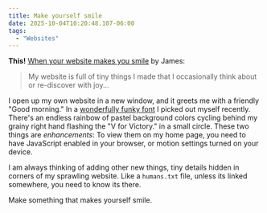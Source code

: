 ```yaml
---
title: Make yourself smile
date: 2025-10-04T10:20:48.107-06:00
tags:
  - "Websites"
---
```


**This!** [When your website makes you smile](https://jamesg.blog/2025/10/02/when-your-website-makes-you-smile) by James:

> My website is full of tiny things I made that I occasionally think about or re-discover with joy...

I open up my own website in a new window, and it greets me with a friendly "Good morning." In a [wonderfully funky font](/posts/2025-meet-dinger.html) I picked out myself recently. There's an endless rainbow of pastel background colors cycling behind my grainy right hand flashing the "V for Victory." in a small circle. These two things are _enhancements_: To view them on my home page, you need to have JavaScript enabled in your browser, or motion settings turned on your device. 

I am always thinking of adding other new things, tiny details hidden in corners of my sprawling website. Like a <code>humans.txt</code> file, unless its linked somewhere, you need to know its there.

Make something that makes yourself smile.
